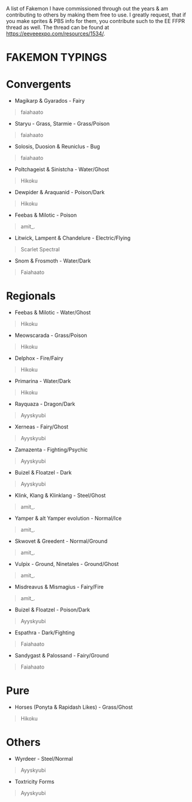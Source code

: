 A list of Fakemon I have commissioned through out the years & am contributing to others by making them free to use.
I greatly request, that if you make sprites & PBS info for them, you contribute such to the EE FFPR thread as well.
The thread can be found at https://eeveeexpo.com/resources/1534/.

# FAKEMON TYPINGS
# Convergents
- Magikarp & Gyarados - Fairy
> faiahaato 
- Staryu - Grass, Starmie - Grass/Poison
> faiahaato 
- Solosis, Duosion & Reuniclus - Bug
> faiahaato
- Poltchageist & Sinistcha - Water/Ghost
> Hikoku
- Dewpider & Araquanid - Poison/Dark
> Hikoku
- Feebas & Milotic - Poison
> amit_.
- Litwick, Lampent & Chandelure - Electric/Flying
> Scarlet Spectral
- Snom & Frosmoth - Water/Dark
> Faiahaato
# Regionals
- Feebas & Milotic - Water/Ghost
> Hikoku
- Meowscarada - Grass/Poison
> Hikoku
- Delphox - Fire/Fairy
> Hikoku
- Primarina - Water/Dark
> Hikoku
- Rayquaza - Dragon/Dark
> Ayyskyubi
- Xerneas - Fairy/Ghost
> Ayyskyubi
- Zamazenta - Fighting/Psychic
> Ayyskyubi
- Buizel & Floatzel - Dark
> Ayyskyubi
- Klink, Klang & Klinklang - Steel/Ghost
> amit_.
- Yamper & alt Yamper evolution - Normal/Ice
> amit_.
- Skwovet & Greedent - Normal/Ground
> amit_.
- Vulpix - Ground, Ninetales - Ground/Ghost
> amit_.
- Misdreavus & Mismagius - Fairy/Fire
> amit_.
- Buizel & Floatzel - Poison/Dark
> Ayyskyubi
- Espathra - Dark/Fighting
> Faiahaato
- Sandygast & Palossand - Fairy/Ground
> Faiahaato

# Pure
- Horses (Ponyta & Rapidash Likes) - Grass/Ghost
> Hikoku

# Others
- Wyrdeer - Steel/Normal
> Ayyskyubi
- Toxtricity Forms
> Ayyskyubi
